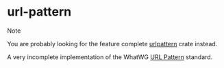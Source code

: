 # url-pattern

> [!NOTE]
> You are probably looking for the feature complete [urlpattern](https://github.com/denoland/rust-urlpattern) crate instead.

A very incomplete implementation of the WhatWG [URL Pattern](https://urlpattern.spec.whatwg.org/) standard.

